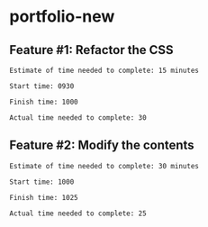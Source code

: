 # portfolio-new

## Feature #1: Refactor the CSS

    Estimate of time needed to complete: 15 minutes

    Start time: 0930

    Finish time: 1000

    Actual time needed to complete: 30

## Feature #2: Modify the contents

    Estimate of time needed to complete: 30 minutes

    Start time: 1000

    Finish time: 1025

    Actual time needed to complete: 25